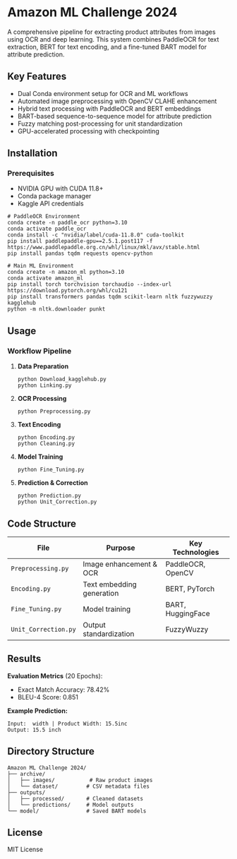 # Amazon ML Challenge 2024 

A comprehensive pipeline for extracting product attributes from images using OCR and deep learning. This system combines PaddleOCR for text extraction, BERT for text encoding, and a fine-tuned BART model for attribute prediction.

## Key Features
- Dual Conda environment setup for OCR and ML workflows
- Automated image preprocessing with OpenCV CLAHE enhancement
- Hybrid text processing with PaddleOCR and BERT embeddings
- BART-based sequence-to-sequence model for attribute prediction
- Fuzzy matching post-processing for unit standardization
- GPU-accelerated processing with checkpointing

## Installation

### Prerequisites
- NVIDIA GPU with CUDA 11.8+
- Conda package manager
- Kaggle API credentials

```
# PaddleOCR Environment
conda create -n paddle_ocr python=3.10
conda activate paddle_ocr
conda install -c "nvidia/label/cuda-11.8.0" cuda-toolkit
pip install paddlepaddle-gpu==2.5.1.post117 -f https://www.paddlepaddle.org.cn/whl/linux/mkl/avx/stable.html
pip install pandas tqdm requests opencv-python

# Main ML Environment
conda create -n amazon_ml python=3.10
conda activate amazon_ml
pip install torch torchvision torchaudio --index-url https://download.pytorch.org/whl/cu121
pip install transformers pandas tqdm scikit-learn nltk fuzzywuzzy kagglehub
python -m nltk.downloader punkt
```

## Usage

### Workflow Pipeline
1. **Data Preparation**
   ```
   python Download_kagglehub.py
   python Linking.py
   ```

2. **OCR Processing**
   ```
   python Preprocessing.py
   ```

3. **Text Encoding**
   ```
   python Encoding.py
   python Cleaning.py
   ```

4. **Model Training**
   ```
   python Fine_Tuning.py
   ```

5. **Prediction & Correction**
   ```
   python Prediction.py
   python Unit_Correction.py
   ```

## Code Structure

| File | Purpose | Key Technologies |
|------|---------|-------------------|
| `Preprocessing.py` | Image enhancement & OCR | PaddleOCR, OpenCV |
| `Encoding.py` | Text embedding generation | BERT, PyTorch |
| `Fine_Tuning.py` | Model training | BART, HuggingFace |
| `Unit_Correction.py` | Output standardization | FuzzyWuzzy |

## Results

**Evaluation Metrics** (20 Epochs):
- Exact Match Accuracy: 78.42%
- BLEU-4 Score: 0.851

**Example Prediction:**
```
Input:  width | Product Width: 15.5inc
Output: 15.5 inch
```

## Directory Structure
```
Amazon ML Challenge 2024/
├── archive/
│   ├── images/           # Raw product images
│   └── dataset/         # CSV metadata files
├── outputs/
│   ├── processed/       # Cleaned datasets
│   └── predictions/     # Model outputs
└── model/               # Saved BART models
```

## License
MIT License
